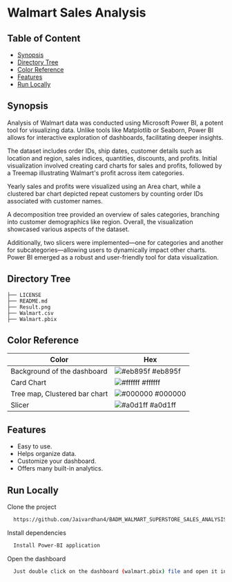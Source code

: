 # Walmart Sales Analysis

## Table of Content
  * [Synopsis](#synopsis)
  * [Directory Tree](#directory_tree)
  * [Color Reference](#color_reference)
  * [Features](#features)
  * [Run Locally](#run_locally)

## Synopsis

Analysis of Walmart data was conducted using Microsoft Power BI, a potent tool for visualizing data. Unlike tools like Matplotlib or Seaborn, Power BI allows for interactive exploration of dashboards, facilitating deeper insights.

The dataset includes order IDs, ship dates, customer details such as location and region, sales indices, quantities, discounts, and profits. Initial visualization involved creating card charts for sales and profits, followed by a Treemap illustrating Walmart's profit across item categories.

Yearly sales and profits were visualized using an Area chart, while a clustered bar chart depicted repeat customers by counting order IDs associated with customer names.

A decomposition tree provided an overview of sales categories, branching into customer demographics like region. Overall, the visualization showcased various aspects of the dataset.

Additionally, two slicers were implemented—one for categories and another for subcategories—allowing users to dynamically impact other charts. Power BI emerged as a robust and user-friendly tool for data visualization.

## Directory Tree <a name='directory_tree'></a>

```
├── LICENSE
├── README.md
├── Result.png
├── Walmart.csv
├── Walmart.pbix
```
 
## Color Reference <a name='color_reference'></a>

| Color                         | Hex                                                                  |
| ------------------------------| ---------------------------------------------------------------------|
| Background of the dashboard   | ![#eb895f](https://via.placeholder.com/15/eb895f/eb895f.png) #eb895f |
| Card Chart                    | ![#ffffff](https://via.placeholder.com/15/fffff/ffffff.png) #ffffff |
| Tree map, Clustered bar chart | ![#000000](https://via.placeholder.com/15/000000/000000.png) #000000 |
| Slicer                        | ![#a0d1ff](https://via.placeholder.com/15/a0d1ff/a0d1ff.png) #a0d1ff |

## Features

- Easy to use.
- Helps organize data.
- Customize your dashboard.
- Offers many built-in analytics.

## Run Locally <a name='run_locally'></a>

Clone the project

```bash
  https://github.com/Jaivardhan4/BADM_WALMART_SUPERSTORE_SALES_ANALYSIS.git
```

Install dependencies

```bash
  Install Power-BI application
```

Open the dashboard

```bash
  Just double click on the dashboard (walmart.pbix) file and open it in power-bi application.
```
